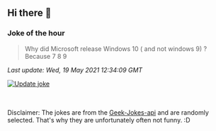 ## Hi there 👋

### Joke of the hour
<!-- joke -->
>Why did Microsoft release Windows 10 ( and not windows 9) ?Because 7 8 9
<!-- /joke -->

*Last update: Wed, 19 May 2021 12:34:09 GMT*

[![Update joke](https://github.com/nclskfm/nclskfm/actions/workflows/joke.yml/badge.svg)](https://github.com/nclskfm/nclskfm/actions/workflows/joke.yml)

<br><br>
Disclaimer: The jokes are from the [Geek-Jokes-api](https://github.com/sameerkumar18/geek-joke-api) and are randomly selected. That's why they are unfortunately often not funny. :D
